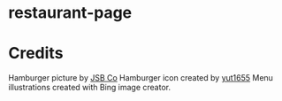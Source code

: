 # restaurant-page


# Credits
Hamburger picture by [JSB Co](https://unsplash.com/@jsbco)
Hamburger icon created by [yut1655](https://www.flaticon.com/authors/yut1655) 
Menu illustrations created with Bing image creator.

